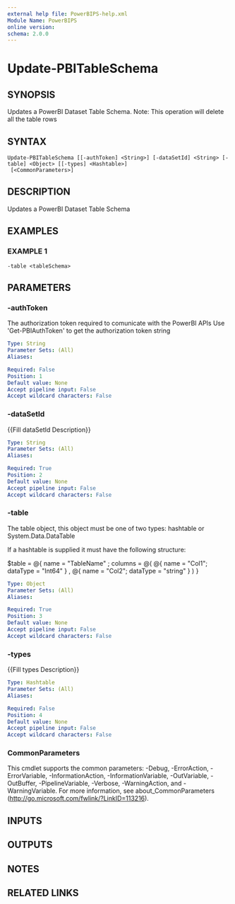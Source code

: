 ```yaml
---
external help file: PowerBIPS-help.xml
Module Name: PowerBIPS
online version:
schema: 2.0.0
---
```


# Update-PBITableSchema

## SYNOPSIS
Updates a PowerBI Dataset Table Schema.
Note: This operation will delete all the table rows

## SYNTAX

```
Update-PBITableSchema [[-authToken] <String>] [-dataSetId] <String> [-table] <Object> [[-types] <Hashtable>]
 [<CommonParameters>]
```

## DESCRIPTION
Updates a PowerBI Dataset Table Schema

## EXAMPLES

### EXAMPLE 1
```
-table <tableSchema>
```

## PARAMETERS

### -authToken
The authorization token required to comunicate with the PowerBI APIs
Use 'Get-PBIAuthToken' to get the authorization token string

```yaml
Type: String
Parameter Sets: (All)
Aliases:

Required: False
Position: 1
Default value: None
Accept pipeline input: False
Accept wildcard characters: False
```

### -dataSetId
{{Fill dataSetId Description}}

```yaml
Type: String
Parameter Sets: (All)
Aliases:

Required: True
Position: 2
Default value: None
Accept pipeline input: False
Accept wildcard characters: False
```

### -table
The table object, this object must be one of two types: hashtable or System.Data.DataTable

If a hashtable is supplied it must have the following structure:

$table = @{ 
	name = "TableName"
	; columns = @( 
		@{ name = "Col1"; dataType = "Int64"  }
		, @{ name = "Col2"; dataType = "string"  }
		) 
}

```yaml
Type: Object
Parameter Sets: (All)
Aliases:

Required: True
Position: 3
Default value: None
Accept pipeline input: False
Accept wildcard characters: False
```

### -types
{{Fill types Description}}

```yaml
Type: Hashtable
Parameter Sets: (All)
Aliases:

Required: False
Position: 4
Default value: None
Accept pipeline input: False
Accept wildcard characters: False
```

### CommonParameters
This cmdlet supports the common parameters: -Debug, -ErrorAction, -ErrorVariable, -InformationAction, -InformationVariable, -OutVariable, -OutBuffer, -PipelineVariable, -Verbose, -WarningAction, and -WarningVariable.
For more information, see about_CommonParameters (http://go.microsoft.com/fwlink/?LinkID=113216).

## INPUTS

## OUTPUTS

## NOTES

## RELATED LINKS
